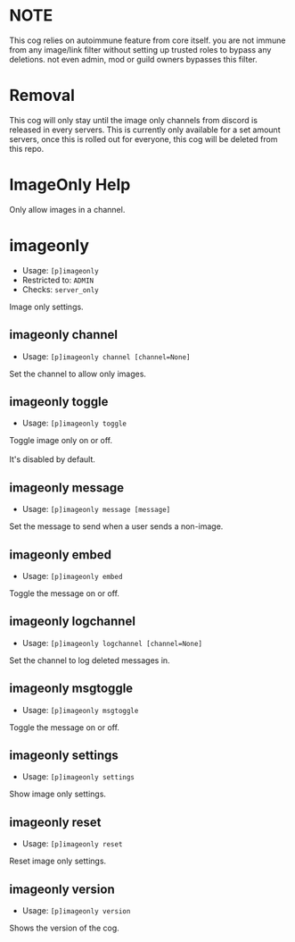 # NOTE
This cog relies on autoimmune feature from core itself. you are not immune from any image/link filter without setting up trusted roles to bypass any deletions. not even admin, mod or guild owners bypasses this filter.

# Removal
This cog will only stay until the image only channels from discord is released in every servers. This is currently only available for a set amount servers, once this is rolled out for everyone, this cog will be deleted from this repo.

# ImageOnly Help

Only allow images in a channel.

# imageonly
 - Usage: `[p]imageonly `
 - Restricted to: `ADMIN`
 - Checks: `server_only`

Image only settings.

## imageonly channel
 - Usage: `[p]imageonly channel [channel=None] `

Set the channel to allow only images.

## imageonly toggle
 - Usage: `[p]imageonly toggle `

Toggle image only on or off.<br/><br/>It's disabled by default.

## imageonly message
 - Usage: `[p]imageonly message [message] `

Set the message to send when a user sends a non-image.

## imageonly embed
 - Usage: `[p]imageonly embed `

Toggle the message on or off.

## imageonly logchannel
 - Usage: `[p]imageonly logchannel [channel=None] `

Set the channel to log deleted messages in.

## imageonly msgtoggle
 - Usage: `[p]imageonly msgtoggle `

Toggle the message on or off.

## imageonly settings
 - Usage: `[p]imageonly settings `

Show image only settings.

## imageonly reset
 - Usage: `[p]imageonly reset `

Reset image only settings.

## imageonly version
 - Usage: `[p]imageonly version `

Shows the version of the cog.

